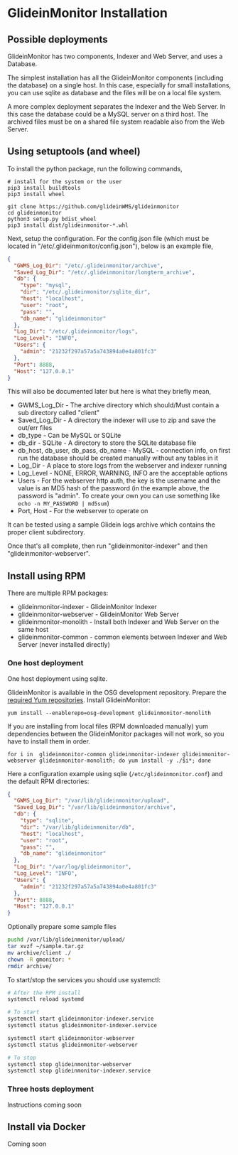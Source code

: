 # GlideinMonitor Installation

## Possible deployments

GlideinMonitor has two components, Indexer and Web Server, and uses a Database.

The simplest installation has all the GlideinMonitor components (including the database) 
on a single host. In this case, especially for small installations, you can use sqlite 
as database and the files will be on a local file system.

A more complex deployment separates the Indexer and the Web Server. In this case the database could be 
a MySQL server on a third host. The archived files must be on a shared file system readable also from the Web Server. 


## Using setuptools (and wheel)

To install the python package, run the following commands,

```shell
# install for the system or the user
pip3 install buildtools
pip3 install wheel

git clone https://github.com/glideinWMS/glideinmonitor
cd glideinmonitor
python3 setup.py bdist_wheel
pip3 install dist/glideinmonitor-*.whl
```

Next, setup the configuration.  For the config.json file (which must be located in "/etc/.glideinmonitor/config.json"), below is an example file,

```json
{
  "GWMS_Log_Dir": "/etc/.glideinmonitor/archive",
  "Saved_Log_Dir": "/etc/.glideinmonitor/longterm_archive",
  "db": {
    "type": "mysql",
    "dir": "/etc/.glideinmonitor/sqlite_dir",
    "host": "localhost",
    "user": "root",
    "pass": "",
    "db_name": "glideinmonitor"
  },
  "Log_Dir": "/etc/.glideinmonitor/logs",
  "Log_Level": "INFO",
  "Users": {
    "admin": "21232f297a57a5a743894a0e4a801fc3"
  },
  "Port": 8888,
  "Host": "127.0.0.1"
}
```

This will also be documented later but here is what they briefly mean,
* GWMS_Log_Dir - The archive directory which should/Must contain a sub directory called "client"
* Saved_Log_Dir - A directory the indexer will use to zip and save the out/err files
* db_type - Can be MySQL or SQLite
* db_dir - SQLite - A directory to store the SQLite database file
* db_host, db_user, db_pass, db_name - MySQL - connection info, on first run the database should be created manually without any tables in it
* Log_Dir - A place to store logs from the webserver and indexer running
* Log_Level - NONE, ERROR, WARNING, INFO are the acceptable options
* Users - For the webserver http auth, the key is the username and the value is an MD5 hash of the password (in the example above, the password is "admin". To create your own you can use something like `echo -n MY_PASSWORD | md5sum`)
* Port, Host - For the webserver to operate on

It can be tested using a sample Glidein logs archive which contains the proper client subdirectory.

Once that's all complete, then run "glideinmonitor-indexer" and then "glideinmonitor-webserver".


## Install using RPM

There are multiple RPM packages:
* glideinmonitor-indexer - GlideinMonitor Indexer 
* glideinmonitor-webserver - GlideinMonitor Web Server
* glideinmonitor-monolith - Install both Indexer and Web Server on the same host
* glideinmonitor-common - common elements between Indexer and Web Server (never installed directly)


### One host deployment

One host deployment using sqlite.

GlideinMonitor is available in the OSG development repository.
Prepare the [required Yum repositories](https://opensciencegrid.org/docs/common/yum/).
Install GlideinMonitor:
```shell
yum install --enablerepo=osg-development glideinmonitor-monolith
```

If you are installing from local files (RPM downloaded manually) yum dependencies between the GlideinMonitor packages will not work, 
so you have to install them in order.

```shell
for i in  glideinmonitor-common glideinmonitor-indexer glideinmonitor-webserver glideinmonitor-monolith; do yum install -y ./$i*; done
```

Here a configuration example using sqlie (`/etc/glideinmonitor.conf`) and the default RPM directories:
```json
{
  "GWMS_Log_Dir": "/var/lib/glideinmonitor/upload",
  "Saved_Log_Dir": "/var/lib/glideinmonitor/archive",
  "db": {
    "type": "sqlite",
    "dir": "/var/lib/glideinmonitor/db",
    "host": "localhost",
    "user": "root",
    "pass": "",
    "db_name": "glideinmonitor"
  },
  "Log_Dir": "/var/log/glideinmonitor",
  "Log_Level": "INFO",
  "Users": {
    "admin": "21232f297a57a5a743894a0e4a801fc3"
  },
  "Port": 8888,
  "Host": "127.0.0.1"
}
```


Optionally prepare some sample files 
```bash
pushd /var/lib/glideinmonitor/upload/
tar xvzf ~/sample.tar.gz
mv archive/client ./
chown -R gmonitor: *
rmdir archive/
```

To start/stop the services you should use systemctl:
```bash
# After the RPM install
systemctl reload systemd

# To start
systemctl start glideinmonitor-indexer.service
systemctl status glideinmonitor-indexer.service

systemctl start glideinmonitor-webserver
systemctl status glideinmonitor-webserver

# To stop
systemctl stop glideinmonitor-webserver
systemctl stop glideinmonitor-indexer.service
```

### Three hosts deployment

Instructions coming soon

## Install via Docker

Coming soon
